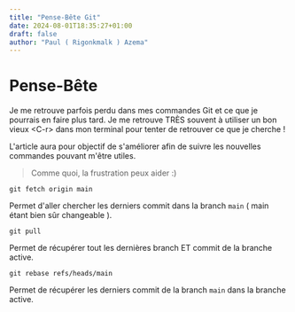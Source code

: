 ```yaml
---
title: "Pense-Bête Git"
date: 2024-08-01T18:35:27+01:00
draft: false
author: "Paul ( Rigonkmalk ) Azema"
---
```


# Pense-Bête

Je me retrouve parfois perdu dans mes commandes Git et ce que je pourrais en faire plus tard. Je me retrouve TRÈS souvent à utiliser un bon vieux \<C-r\> dans mon terminal pour tenter de retrouver ce que je cherche !

L'article aura pour objectif de s'améliorer afin de suivre les nouvelles commandes pouvant m'être utiles.

> Comme quoi, la frustration peux aider :)

```shell
git fetch origin main
```

Permet d'aller chercher les derniers commit dans la branch `main` ( main étant bien sûr changeable ).

```shell
git pull
```

Permet de récupérer tout les dernières branch ET commit de la branche active.

```shell
git rebase refs/heads/main
```

Permet de récupérer les derniers commit de la branch `main` dans la branche active.